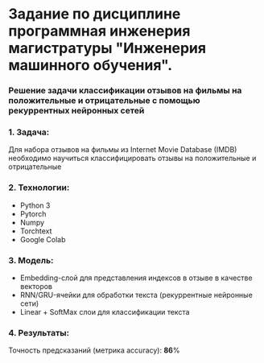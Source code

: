 # Задание по дисциплине программная инженерия магистратуры "Инженерия машинного обучения".
### Решение задачи классификации отзывов на фильмы на положительные и отрицательные с помощью рекуррентных нейронных сетей

### 1. Задача:

Для набора отзывов на фильмы из Internet Movie Database (IMDB) необходимо научиться классифицировать отзывы на положительные и отрицательные

### 2. Технологии:
- Python 3
- Pytorch
- Numpy
- Torchtext
- Google Colab

### 3. Модель:
- Embedding-слой для представления индексов в отзыве в качестве векторов
- RNN/GRU-ячейки для обработки текста (рекуррентные нейронные сети)
- Linear + SoftMax слои для классификации текста

### 4. Результаты:
Точность предсказаний (метрика accuracy):     **86**%
